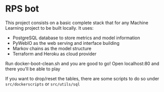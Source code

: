 # RPS bot

This project consists on a basic complete stack that for any Machine Learning project to be built locally. It uses:

- PostgreSQL database to store metrics and model information
- PyWebIO as the web serving and interface building
- Markov chains as the model structure
- Terraform and Heroku as cloud provider

Run docker-boot-clean.sh and you are good to go! Open localhost:80 and there you'll be able to play

If you want to drop/reset the tables, there are some scripts to do so under `src/dockerscripts` or `src/utils/sql`
